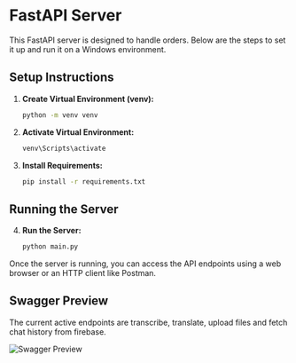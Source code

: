 # FastAPI Server

This FastAPI server is designed to handle orders. Below are the steps to set it up and run it on a Windows environment.

## Setup Instructions

1. **Create Virtual Environment (venv):**
    ```bash
    python -m venv venv
    ```

2. **Activate Virtual Environment:**
    ```bash
    venv\Scripts\activate
    ```

3. **Install Requirements:**
    ```bash
    pip install -r requirements.txt
    ```

## Running the Server

4. **Run the Server:**
    ```bash
    python main.py
    ```

Once the server is running, you can access the API endpoints using a web browser or an HTTP client like Postman.

## Swagger Preview
The current active endpoints are transcribe, translate, upload files and fetch chat history from firebase.

![Swagger Preview](https://github.com/user-attachments/assets/4c2b2728-fdef-47cf-a3a2-a4a441308c08)
